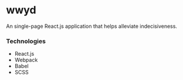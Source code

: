 # wwyd

An single-page React.js application that helps alleviate indecisiveness.

### Technologies
- React.js
- Webpack
- Babel
- SCSS
